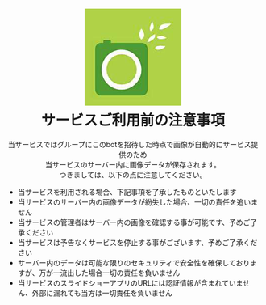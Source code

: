 <h1 align="center">
    <img src="https://raw.githubusercontent.com/ohanamisan/famiphoto-support/master/docs/images/famiphoto-icon-192x192.png" alt="FamiPhoto icon" width="192">
    <br>サービスご利用前の注意事項
</h1>

<div align="center">
    当サービスではグループにこのbotを招待した時点で画像が自動的にサービス提供のため<br>
    当サービスのサーバー内に画像データが保存されます。<br>
    つきましては、以下の点に注意してください。
</div>

- 当サービスを利用される場合、下記事項を了承したものといたします
- 当サービスのサーバー内の画像データが紛失した場合、一切の責任を追いません
- 当サービスの管理者はサーバー内の画像を確認する事が可能です、予めご了承ください
- 当サービスは予告なくサービスを停止する事がございます、予めご了承ください
- サーバー内のデータは可能な限りのセキュリティで安全性を確保しておりますが、万が一流出した場合一切の責任を負いません
- 当サービスのスライドショーアプリのURLには認証情報が含まれていません、外部に漏れても当方は一切責任を負いません
